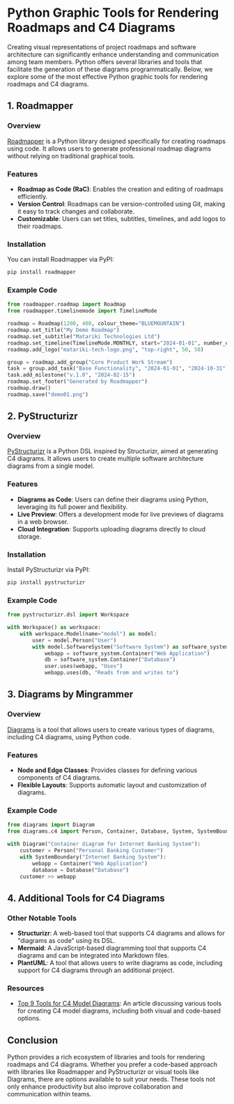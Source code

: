 # Python Graphic Tools for Rendering Roadmaps and C4 Diagrams

Creating visual representations of project roadmaps and software architecture can significantly enhance understanding and communication among team members. Python offers several libraries and tools that facilitate the generation of these diagrams programmatically. Below, we explore some of the most effective Python graphic tools for rendering roadmaps and C4 diagrams.

## 1. Roadmapper

### Overview
[Roadmapper](https://github.com/csgoh/roadmapper) is a Python library designed specifically for creating roadmaps using code. It allows users to generate professional roadmap diagrams without relying on traditional graphical tools.

### Features
- **Roadmap as Code (RaC)**: Enables the creation and editing of roadmaps efficiently.
- **Version Control**: Roadmaps can be version-controlled using Git, making it easy to track changes and collaborate.
- **Customizable**: Users can set titles, subtitles, timelines, and add logos to their roadmaps.

### Installation
You can install Roadmapper via PyPI:
```bash
pip install roadmapper
```

### Example Code
```python
from roadmapper.roadmap import Roadmap
from roadmapper.timelinemode import TimelineMode

roadmap = Roadmap(1200, 400, colour_theme="BLUEMOUNTAIN")
roadmap.set_title("My Demo Roadmap")
roadmap.set_subtitle("Matariki Technologies Ltd")
roadmap.set_timeline(TimelineMode.MONTHLY, start="2024-01-01", number_of_items=12)
roadmap.add_logo("matariki-tech-logo.png", "top-right", 50, 50)

group = roadmap.add_group("Core Product Work Stream")
task = group.add_task("Base Functionality", "2024-01-01", "2024-10-31")
task.add_milestone("v.1.0", "2024-02-15")
roadmap.set_footer("Generated by Roadmapper")
roadmap.draw()
roadmap.save("demo01.png")
```

## 2. PyStructurizr

### Overview
[PyStructurizr](https://github.com/nielsvanspauwen/pystructurizr) is a Python DSL inspired by Structurizr, aimed at generating C4 diagrams. It allows users to create multiple software architecture diagrams from a single model.

### Features
- **Diagrams as Code**: Users can define their diagrams using Python, leveraging its full power and flexibility.
- **Live Preview**: Offers a development mode for live previews of diagrams in a web browser.
- **Cloud Integration**: Supports uploading diagrams directly to cloud storage.

### Installation
Install PyStructurizr via PyPI:
```bash
pip install pystructurizr
```

### Example Code
```python
from pystructurizr.dsl import Workspace

with Workspace() as workspace:
    with workspace.Model(name="model") as model:
        user = model.Person("User")
        with model.SoftwareSystem("Software System") as software_system:
            webapp = software_system.Container("Web Application")
            db = software_system.Container("Database")
            user.uses(webapp, "Uses")
            webapp.uses(db, "Reads from and writes to")
```

## 3. Diagrams by Mingrammer

### Overview
[Diagrams](https://diagrams.mingrammer.com/) is a tool that allows users to create various types of diagrams, including C4 diagrams, using Python code.

### Features
- **Node and Edge Classes**: Provides classes for defining various components of C4 diagrams.
- **Flexible Layouts**: Supports automatic layout and customization of diagrams.

### Example Code
```python
from diagrams import Diagram
from diagrams.c4 import Person, Container, Database, System, SystemBoundary

with Diagram("Container diagram for Internet Banking System"):
    customer = Person("Personal Banking Customer")
    with SystemBoundary("Internet Banking System"):
        webapp = Container("Web Application")
        database = Database("Database")
    customer >> webapp
```

## 4. Additional Tools for C4 Diagrams

### Other Notable Tools
- **Structurizr**: A web-based tool that supports C4 diagrams and allows for "diagrams as code" using its DSL.
- **Mermaid**: A JavaScript-based diagramming tool that supports C4 diagrams and can be integrated into Markdown files.
- **PlantUML**: A tool that allows users to write diagrams as code, including support for C4 diagrams through an additional project.

### Resources
- [Top 9 Tools for C4 Model Diagrams](https://icepanel.io/blog/2023-03-09-top-9-tools-for-c4-model-diagrams): An article discussing various tools for creating C4 model diagrams, including both visual and code-based options.

## Conclusion

Python provides a rich ecosystem of libraries and tools for rendering roadmaps and C4 diagrams. Whether you prefer a code-based approach with libraries like Roadmapper and PyStructurizr or visual tools like Diagrams, there are options available to suit your needs. These tools not only enhance productivity but also improve collaboration and communication within teams.